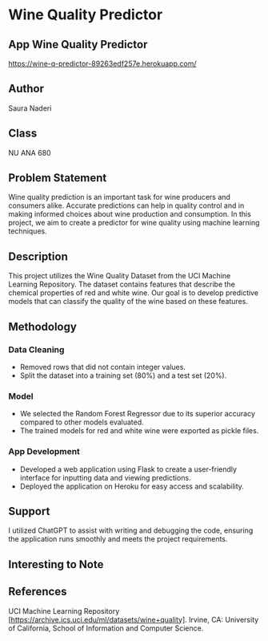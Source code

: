# Wine Quality Predictor

## App Wine Quality Predictor
https://wine-q-predictor-89263edf257e.herokuapp.com/

## Author
Saura Naderi

## Class
NU ANA 680

## Problem Statement
Wine quality prediction is an important task for wine producers and consumers alike. Accurate predictions can help in quality control and in making informed choices about wine production and consumption. In this project, we aim to create a predictor for wine quality using machine learning techniques.

## Description
This project utilizes the Wine Quality Dataset from the UCI Machine Learning Repository. The dataset contains features that describe the chemical properties of red and white wine. Our goal is to develop predictive models that can classify the quality of the wine based on these features.

## Methodology
### Data Cleaning
- Removed rows that did not contain integer values.
- Split the dataset into a training set (80%) and a test set (20%).

### Model
- We selected the Random Forest Regressor due to its superior accuracy compared to other models evaluated.
- The trained models for red and white wine were exported as pickle files.

### App Development
- Developed a web application using Flask to create a user-friendly interface for inputting data and viewing predictions.
- Deployed the application on Heroku for easy access and scalability.

## Support
I utilized ChatGPT to assist with writing and debugging the code, ensuring the application runs smoothly and meets the project requirements.

## Interesting to Note

## References
UCI Machine Learning Repository [https://archive.ics.uci.edu/ml/datasets/wine+quality]. Irvine, CA: University of California, School of Information and Computer Science.

